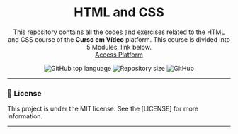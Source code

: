 <h1 align="center">HTML and CSS</h1>
<p align="center">This repository contains all the codes and exercises related to the HTML and CSS course of the <strong>Curso em Vídeo</strong> platform. This course is divided into 5 Modules, link below.
</br>
<a href="https://www.cursoemvideo.com">Access Platform</a>
</p>

<p align="center">
  <img alt="GitHub top language" src="https://img.shields.io/github/languages/top/ale-mouraboni/study-html-css-curso-em-video">

  <img alt="Repository size" src="https://img.shields.io/github/repo-size/ale-mouraboni/study-html-css-curso-em-video">

  <img alt="GitHub" src="https://img.shields.io/github/license/ale-mouraboni/study-html-css-curso-em-video">
</p>

---

### :memo: License
This project is under the MIT license. See the [LICENSE] for more information.

---
